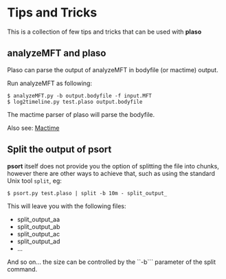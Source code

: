 # Tips and Tricks

This is a collection of few tips and tricks that can be used with **plaso**

## analyzeMFT and plaso

Plaso can parse the output of analyzeMFT in bodyfile (or mactime) output.

Run analyzeMFT as following:

```
$ analyzeMFT.py -b output.bodyfile -f input.MFT
$ log2timeline.py test.plaso output.bodyfile
```

The mactime parser of plaso will parse the bodyfile.

Also see: [Mactime](http://wiki.sleuthkit.org/index.php?title=Mactime)

## Split the output of psort

**psort** itself does not provide you the option of splitting the file into chunks, however there are other ways to achieve that, such as using the standard Unix tool ``split``, eg:

```
$ psort.py test.plaso | split -b 10m - split_output_
```

This will leave you with the following files:

+ split_output_aa
+ split_output_ab
+ split_output_ac
+ split_output_ad
+ ...

And so on... the size can be controlled by the ``-b``` parameter of the split command.

